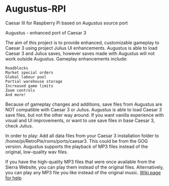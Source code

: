 # Augustus-RPI

Caesar III for Raspberry Pi based on Augustus source port

Augustus - enhanced port of Caesar 3

The aim of this project is to provide enhanced, customizable gameplay to Caesar 3 using project Julius UI enhancements.
Augustus is able to load Caesar 3 and Julius saves, however saves made with Augustus will not work outside Augustus.
Gameplay enhancements include:

    Roadblocks
    Market special orders
    Global labour pool
    Partial warehouse storage
    Increased game limits
    Zoom controls
    And more!

Because of gameplay changes and additions, save files from Augustus are NOT compatible with Caesar 3 or Julius. Augustus is able to load Caesar 3 save files, but not the other way around. If you want vanilla experience with visual and UI improvements, or want to use save files in base Caesar 3, check Julius.


In order to play: Add all data files from your Caesar 3 installation folder to /home/pi/RetroPie/roms/ports/caesar3. This could be from the GOG version.
Augustus supports the playback of MP3 files instead of the original, low-quality wav files.

If you have the high-quality MP3 files that were once available from the Sierra Website, you can play them instead of the original files. Alternatively, you can play any MP3 file you like instead of the original music. [Wiki page for help](https://github.com/bvschaik/julius/wiki/MP3-Support)
